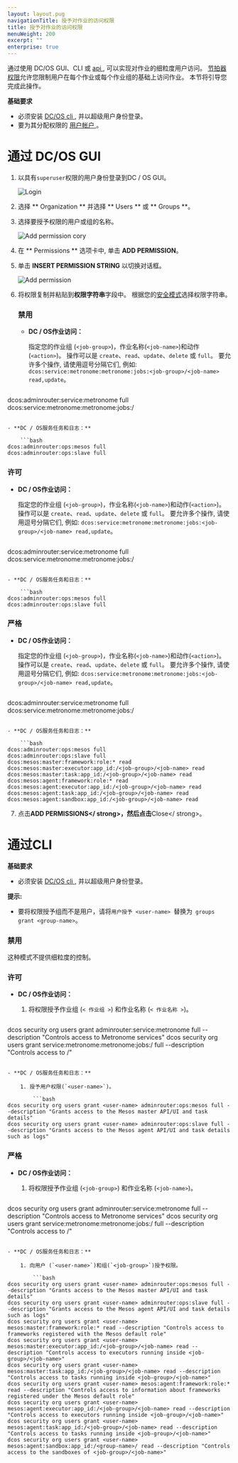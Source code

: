 ```yaml
---
layout: layout.pug
navigationTitle: 授予对作业的访问权限
title: 授予对作业的访问权限
menuWeight: 200
excerpt: ""
enterprise: true
---
```

通过使用 DC/OS GUI、CLI 或 [ api ](/1.10/security/ent/iam-api/), 可以实现对作业的细粒度用户访问。 [节拍器权限](/1.10/security/ent/perms-reference/#marathon-metronome)允许您限制用户在每个作业或每个作业组的基础上访问作业。 本节将引导您完成此操作。

**基础要求**

- 必须安装 [ DC/OS cli ](/1.10/cli/install/), 并以超级用户身份登录。
- 要为其分配权限的 [ 用户帐户 ](/1.10/security/ent/users-groups/)。

# <a name="job-group-access-via-ui"></a>通过 DC/OS GUI

1. 以具有` superuser `权限的用户身份登录到DC / OS GUI。
    
    ![Login](/1.10/img/gui-installer-login-ee.gif)

2. 选择 ** Organization ** 并选择 ** Users ** 或 ** Groups **。

3. 选择要授予权限的用户或组的名称。
    
    ![Add permission cory](/1.10/img/services-tab-user.png)

4. 在 ** Permissions ** 选项卡中, 单击 **ADD PERMISSION**。

5. 单击 **INSERT PERMISSION STRING** 以切换对话框。
    
    ![Add permission](/1.10/img/services-tab-user3.png)

6. 将权限复制并粘贴到**权限字符串**字段中。 根据您的[安全模式](/1.10/security/ent/#security-modes)选择权限字符串。
    
    ### 禁用
    
    - **DC / OS作业访问：**
        
        指定您的作业组 (`<job-group>`)，作业名称(`<job-name>`)和动作(`<action>`)。 操作可以是 ` create `、` read `、` update `、` delete ` 或 ` full `。 要允许多个操作, 请使用逗号分隔它们, 例如: `dcos:service:metronome:metronome:jobs:<job-group>/<job-name> read,update`。
        
        ```bash
dcos:adminrouter:service:metronome full
dcos:service:metronome:metronome:jobs:<job-group>/<job-name> <action>
```

- **DC / OS服务任务和日志：**
    
    ```bash
dcos:adminrouter:ops:mesos full
dcos:adminrouter:ops:slave full
```

### 许可

- **DC / OS作业访问：**
    
    指定您的作业组 (`<job-group>`)，作业名称(`<job-name>`)和动作(`<action>`)。 操作可以是 ` create `、` read `、` update `、` delete ` 或 ` full `。 要允许多个操作, 请使用逗号分隔它们, 例如: `dcos:service:metronome:metronome:jobs:<job-group>/<job-name> read,update`。
    
    ```bash
dcos:adminrouter:service:metronome full
dcos:service:metronome:metronome:jobs:<job-group>/<job-name> <action>
```

- **DC / OS服务任务和日志：**
    
    ```bash
dcos:adminrouter:ops:mesos full
dcos:adminrouter:ops:slave full
```

### 严格

- **DC / OS作业访问：**
    
    指定您的作业组 (`<job-group>`)，作业名称(`<job-name>`)和动作(`<action>`)。 操作可以是 ` create `、` read `、` update `、` delete ` 或 ` full `。 要允许多个操作, 请使用逗号分隔它们, 例如: `dcos:service:metronome:metronome:jobs:<job-group>/<job-name> read,update`。
    
    ```bash
dcos:adminrouter:service:metronome full
dcos:service:metronome:metronome:jobs:<job-group>/<job-name> <action>
```

- **DC / OS服务任务和日志：**
    
    ```bash
dcos:adminrouter:ops:mesos full
dcos:adminrouter:ops:slave full
dcos:mesos:master:framework:role:* read
dcos:mesos:master:executor:app_id:/<job-group>/<job-name> read
dcos:mesos:master:task:app_id:/<job-group>/<job-name> read
dcos:mesos:agent:framework:role:* read
dcos:mesos:agent:executor:app_id:/<job-group>/<job-name> read
dcos:mesos:agent:task:app_id:/<job-group>/<job-name> read
dcos:mesos:agent:sandbox:app_id:/<job-group>/<job-name> read
```

7. 点击**ADD PERMISSIONS</ strong>，然后点击**Close</ strong>。</p></li> </ol> 
    
    # <a name="job-group-access-via-cli"></a>通过CLI
    
    **基础要求**
    
    - 必须安装 [ DC/OS cli ](/1.10/cli/install/), 并以超级用户身份登录。
    
    **提示:**
    
    - 要将权限授予组而不是用户，请将`用户授予 <user-name> `替换为` groups grant <group-name>`。 
    
    ### 禁用
    
    这种模式不提供细粒度的控制。
    
    ### 许可
    
    - **DC / OS作业访问：**
        
        1. 将权限授予作业组 (` < 作业组 > `) 和作业名称 (` < 作业名称 > `)。
            
            ```bash
dcos security org users grant <user-name> adminrouter:service:metronome full --description "Controls access to Metronome services"
dcos security org users grant <user-name> service:metronome:metronome:jobs:<job-group>/<job-name> full --description "Controls access to <job-group>/<job-name>"
```

- **DC / OS服务任务和日志：**
    
    1. 授予用户权限(`<user-name>`)。
        
        ```bash
dcos security org users grant <user-name> adminrouter:ops:mesos full --description "Grants access to the Mesos master API/UI and task details"
dcos security org users grant <user-name> adminrouter:ops:slave full --description "Grants access to the Mesos agent API/UI and task details such as logs"
```

### 严格

- **DC / OS作业访问：**
    
    1. 将权限授予作业组 (`<job-group>`) 和作业名称 (`<job-name>`)。
        
        ```bash
dcos security org users grant <user-name> adminrouter:service:metronome full --description "Controls access to Metronome services"
dcos security org users grant <user-name> service:metronome:metronome:jobs:<job-group>/<job-name> full --description "Controls access to <job-group>/<job-name>"
```

- **DC / OS服务任务和日志：**
    
    1. 向用户 (`<user-name>`)和组(`<job-group>`)授予权限。
        
        ```bash
dcos security org users grant <user-name> adminrouter:ops:mesos full --description "Grants access to the Mesos master API/UI and task details"
dcos security org users grant <user-name> adminrouter:ops:slave full --description "Grants access to the Mesos agent API/UI and task details such as logs"
dcos security org users grant <user-name> mesos:master:framework:role:* read --description "Controls access to frameworks registered with the Mesos default role"
dcos security org users grant <user-name> mesos:master:executor:app_id:/<job-group>/<job-name> read --description "Controls access to executors running inside <job-group>/<job-name>"
dcos security org users grant <user-name> mesos:master:task:app_id:/<job-group>/<job-name> read --description "Controls access to tasks running inside <job-group>/<job-name>"
dcos security org users grant <user-name> mesos:agent:framework:role:* read --description "Controls access to information about frameworks registered under the Mesos default role"
dcos security org users grant <user-name> mesos:agent:executor:app_id:/<job-group>/<job-name> read --description "Controls access to executors running inside <job-group>/<job-name>"
dcos security org users grant <user-name> mesos:agent:task:app_id:/<job-group>/<job-name> read --description "Controls access to tasks running inside <job-group>/<job-name>"
dcos security org users grant <user-name> mesos:agent:sandbox:app_id:/<group-name>/ read --description "Controls access to the sandboxes of <job-group>/<job-name>"
```